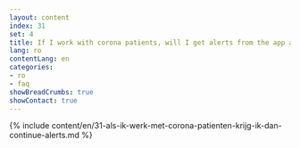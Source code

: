 ```yaml
---
layout: content
index: 31
set: 4
title: If I work with corona patients, will I get alerts from the app all the time?
lang: ro
contentLang: en
categories:
- ro
- faq
showBreadCrumbs: true
showContact: true
---
```

{% include content/en/31-als-ik-werk-met-corona-patienten-krijg-ik-dan-continue-alerts.md %}

